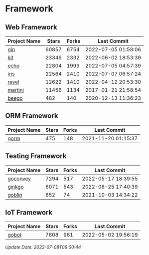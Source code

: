 # Framework

## Web Framework
| Project Name | Stars | Forks | Last Commit |
| ------------ | ----- | ----- | ----------- |
| [gin](https://github.com/gin-gonic/gin) | 60857 | 6754 | 2022-07-05 01:58:06 |
| [kit](https://github.com/go-kit/kit) | 23346 | 2332 | 2022-06-02 18:53:39 |
| [echo](https://github.com/labstack/echo) | 22804 | 1999 | 2022-07-05 04:57:39 |
| [iris](https://github.com/kataras/iris) | 22564 | 2410 | 2022-07-07 06:57:24 |
| [revel](https://github.com/revel/revel) | 12622 | 1410 | 2022-04-12 20:53:30 |
| [martini](https://github.com/go-martini/martini) | 11456 | 1134 | 2017-01-21 21:58:54 |
| [beego](https://github.com/astaxie/beego) | 482 | 140 | 2020-12-13 11:36:23 |

## ORM Framework
| Project Name | Stars | Forks | Last Commit |
| ------------ | ----- | ----- | ----------- |
| [gorm](https://github.com/jinzhu/gorm) | 475 | 148 | 2021-11-20 01:15:37 |

## Testing Framework
| Project Name | Stars | Forks | Last Commit |
| ------------ | ----- | ----- | ----------- |
| [goconvey](https://github.com/smartystreets/goconvey) | 7294 | 517 | 2022-05-17 18:39:55 |
| [ginkgo](https://github.com/onsi/ginkgo) | 6071 | 543 | 2022-06-25 17:40:39 |
| [goblin](https://github.com/franela/goblin) | 852 | 74 | 2021-10-03 14:34:22 |

## IoT Framework
| Project Name | Stars | Forks | Last Commit |
| ------------ | ----- | ----- | ----------- |
| [gobot](https://github.com/hybridgroup/gobot) | 7808 | 961 | 2022-05-02 19:56:19 |

*Update Date: 2022-07-08T06:00:44*